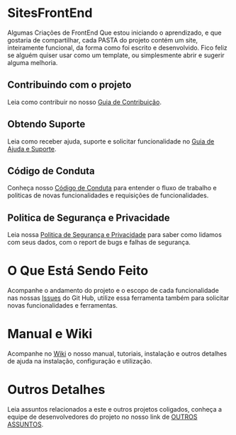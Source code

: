 # SitesFrontEnd
Algumas Criações de FrontEnd Que estou iniciando o aprendizado, e que gostaria de compartilhar, cada PASTA do projeto contém um site, inteiramente funcional, da forma como foi escrito e desenvolvido.
Fico feliz se alguém quiser usar como um template, ou simplesmente abrir e sugerir alguma melhoria.

## Contribuindo com o projeto
Leia como contribuir no nosso [Guia de Contribuição](./.github/contributing.md). 

## Obtendo Suporte
Leia como receber ajuda, suporte e solicitar funcionalidade no [Guia de Ajuda e Suporte](./.github/SUPPORT.md).

## Código de Conduta
Conheça nosso [Código de Conduta](./.github/CODE_OF_CONDUCT.md) para entender o fluxo de trabalho e politicas de novas funcionalidades e requisições de funcionalidades.

## Politica de Segurança e Privacidade
Leia nossa [Politica de Segurança e Privacidade](./.github/SECURITY.md) para saber como lidamos com seus dados, com o report de bugs e falhas de segurança.

# O Que Está Sendo Feito
Acompanhe o andamento do projeto e o escopo de cada funcionalidade nas nossas [Issues](https://github.com/RomeuTMC/SitesFrontEnd/issues) do Git Hub, utilize essa ferramenta também para solicitar novas funcionalidades e ferramentas.

# Manual e Wiki
Acompanhe no [Wiki](https://github.com/RomeuTMC/SitesFrontEnd/wiki) o nosso manual, tutoriais, instalação e outros detalhes de ajuda na instalação, configuração e utilização.

# Outros Detalhes
Leia assuntos relacionados a este e outros projetos coligados, conheça a equipe de desenvolvedores do projeto no nosso link de [OUTROS ASSUNTOS](./.github/OTHER.md).

